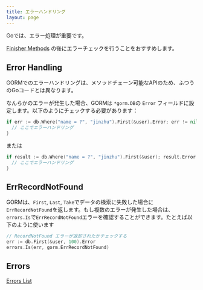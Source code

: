 ```yaml
---
title: エラーハンドリング
layout: page
---
```


Goでは、エラー処理が重要です。

[Finisher Methods](method_chaining.html#finisher_method) の後にエラーチェックを行うことをおすすめします。

## Error Handling

GORMでのエラーハンドリングは、メソッドチェーン可能なAPIのため、ふつうのGoコードとは異なります。

なんらかのエラーが発生した場合、GORMは `*gorm.DB`の `Error` フィールドに設定します。以下のようにチェックする必要があります：

```go
if err := db.Where("name = ?", "jinzhu").First(&user).Error; err != nil {
  // ここでエラーハンドリング
}
```

または

```go
if result := db.Where("name = ?", "jinzhu").First(&user); result.Error != nil {
  // ここでエラーハンドリング
}
```

## ErrRecordNotFound

GORMは、`First`, `Last`, `Take`でデータの検索に失敗した場合に`ErrRecordNotFound`を返します。もし複数のエラーが発生した場合は、`errors.Is`で`ErrRecordNotFound`エラーを確認することができます。たとえば以下のように使います

```go
// RecordNotFound エラーが返却されたかチェックする
err := db.First(&user, 100).Error
errors.Is(err, gorm.ErrRecordNotFound)
```

## Errors

[Errors List](https://github.com/go-gorm/gorm/blob/master/errors.go)
